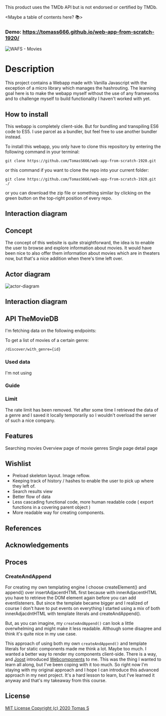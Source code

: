 This product uses the TMDb API but is not endorsed or certified by TMDb.

<Maybe a table of contents here? 📚>

### Demo: https://tomass666.github.io/web-app-from-scratch-1920/

![WAFS - Movies](https://user-images.githubusercontent.com/49723502/74514641-4b9d7180-4f0d-11ea-894b-5f32e328dcfc.png)

# Description
This project contains a Webapp made with Vanilla Javascript with the exception of a micro library which manages the hashrouting. The learning goal here is to make the webapp myself without the use of any frameworks and to challenge myself to build functionality I haven't worked with yet.

## How to install
This webapp is completely client-side. But for bundling and transpiling ES6 code to ES5. I use parcel as a bundler, but feel free to use another bundler instead.

To install this webapp, you only have to clone this repository by entering the following command in your terminal:

```git clone https://github.com/TomasS666/web-app-from-scratch-1920.git```

or this command if you want to clone the repo into your current folder:

```git clone https://github.com/TomasS666/web-app-from-scratch-1920.git ./```

or you can download the zip file or something similar by clicking on the green button on the top-right position of every repo.


## Interaction diagram

## Concept
The concept of this website is quite straightforward, the idea is to enable the user to browse and explore information about movies. 
It would have been nice to also offer them information about movies which are in theaters now, but that's a nice addition when there's time left over. 


## Actor diagram
![actor-diagram](https://user-images.githubusercontent.com/49723502/74514450-de89dc00-4f0c-11ea-88cb-9e92d2cf906b.png)

## Interaction diagram

## API TheMovieDB
I'm fetching data on the following endpoints:

To get a list of movies of a certain genre:
```
/discover/with_genre={id}
```

### Used data
I'm not using 

### Guide

### Limit
The rate limit has been removed. Yet after some time I retrieved the data of a genre and I saved it locally temporarily so I wouldn't overload the server of such a nice company. 

## Features
Searching movies
Overview page of movie genres
Single page detail page

## Wishlist
* Preload skeleton layout. Image reflow.
* Keeping track of history / hashes to enable the user to pick up where they left of.
* Search results view
* Better flow of data
* Less cascading functional code, more human readable code ( export functions in a covering parent object )
* More readable way for creating components.

## References

## Acknowledgements

## Proces
### CreateAndAppend
For creating my own templating engine I choose createElement() and append() over insertAdjacentHTML first because with innerAdjacentHTML you have to retrieve the DOM element again before you can add eventlisteners. 
But since the template became bigger and I realized of course I don't have to put events on everything I started using a mix of both innerAdjacdntHTML with template literals and createAndAppend().

But, as you can imagine, my ```createAndAppend()``` can look a little overwhelming and might make it less readable. Although some disagree and think it's quite nice in my use case.

This approach of using both my own ```createAndAppend()``` and template literals for static components made me think a lot. Maybe too much. I wanted a better way to render my components client-side. There is a way, and [Joost](https://github.com/joostf) introduced [Webcomponents](https://developer.mozilla.org/en-US/docs/Web/Web_Components) to me. This was the thing I wanted to learn all along, but I've been coping with it too much. So right now I'm staying with my original approach and I hope I can introduce this advanced approach in my next project. It's a hard lesson to learn, but I've learned it anyway and that's my takeaway from this course.

## License

[MIT License Copyright (c) 2020 Tomas S](https://github.com/TomasS666/web-app-from-scratch-1920/blob/master/LICENSE)


